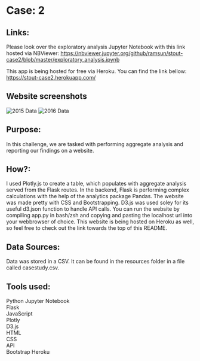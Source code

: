 # Case: 2 

## Links:
Please look over the exploratory analysis Jupyter Notebook with this link hosted via NBViewer: 
https://nbviewer.jupyter.org/github/ramsun/stout-case2/blob/master/exploratory_analysis.ipynb

This app is being hosted for free via Heroku.  You can find the link bellow:
https://stout-case2.herokuapp.com/

## Website screenshots
![2015 Data](/readme_assets/2015_data.png "2015 Data")
![2016 Data](/readme_assets/2016_data_with_dropdown_menu.png "2016 Data And Dropdown")

## Purpose:
In this challenge, we are tasked with performing aggregate analysis and reporting our findings on a website.

## How?:
I used Plotly.js to create a table, which populates with aggregate analysis served from the Flask routes.  In the backend, Flask is performing complex calculations with the help of the analytics package Pandas.  The website was made pretty with CSS and Bootstrapping.  D3.js was used soley for its useful d3.json function to handle API calls.  You can run the website by compiling app.py in bash/zsh and copying and pasting the localhost url into your webbrowser of choice.  This website is being hosted on Heroku as well, so feel free to check out the link towards the top of this README.

## Data Sources:
Data was stored in a CSV.  It can be found in the resources folder in a file called casestudy.csv.

## Tools used:
Python
Jupyter Notebook  
Flask  
JavaScript  
Plotly  
D3.js  
HTML  
CSS  
API  
Bootstrap
Heroku  